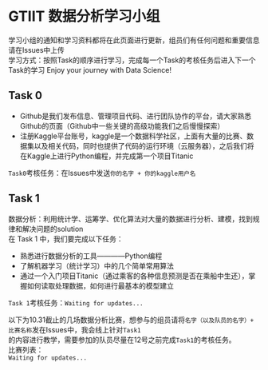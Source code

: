 # GTIIT 数据分析学习小组
学习小组的通知和学习资料都将在此页面进行更新，组员们有任何问题和重要信息请在Issues中上传  
学习方式：按照Task的顺序进行学习，完成每一个Task的考核任务后进入下一个Task的学习
Enjoy your journey with Data Science!

## Task 0
- Github是我们发布信息、管理项目代码、进行团队协作的平台，请大家熟悉Github的页面（Github中一些关键的高级功能我们之后慢慢探索）
- 注册Kaggle平台账号，kaggle是一个数据科学社区，上面有大量的比赛、数据集以及相关代码，同时也提供了代码的运行环境（云服务器），之后我们将在Kaggle上进行Python编程，并完成第一个项目Titanic

`Task0`考核任务：在Issues中发送`你的名字 + 你的kaggle用户名`


## Task 1  
数据分析：利用统计学、运筹学、优化算法对大量的数据进行分析、建模，找到规律和解决问题的solution  
在 Task 1 中，我们要完成以下任务：  
- 熟悉进行数据分析的工具————Python编程
- 了解机器学习（统计学习）中的几个简单常用算法
- 通过一个入门项目Titanic（通过乘客的各种信息预测是否在乘船中生还），掌握如何读取处理数据，如何进行最基本的模型建立

`Task 1`考核任务：`Waiting for updates...`



以下为10.31截止的几场数据分析比赛，想参与的组员请将`名字（以及队员的名字）+ 比赛名称`发在Issues中，我会线上针对`Task1`  
的内容进行教学，需要参加的队员尽量在12号之前完成`Task1`的考核任务。  
比赛列表：    
`Waiting for updates...`
